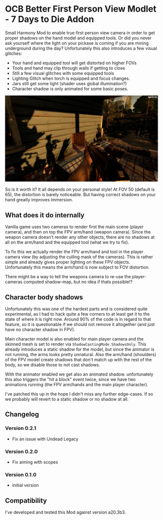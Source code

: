 # OCB Better First Person View Modlet - 7 Days to Die Addon

Small Harmony Mod to enable true first person view camera in order
to get proper shadows on the hand model and equipped tools. Or did
you never ask yourself where the light on your pickaxe is coming
if you are mining underground during the day? Unfortunately this
also introduces a few visual glitches:

- Your hand and equipped tool will get distorted on higher FOVs
- Tools and hand may clip through walls if getting to close
- Still a few visual glitches with some equipped tools
- Lighting Glitch when torch is equipped and focus changes.
- Jars still get some light (shader uses global illumination?)
- Character shadow is only animated for some basic poses.

![In-Game Shadow on Wall and Arm FOV 65](Screens/in-game-shadow-wall-fov-65.jpg)

So is it worth it? It all depends on your personal style!
At FOV 50 (default is 65), the distortion is barely noticeable.
But having correct shadows on your hand greatly improves immersion.

## What does it do internally

Vanilla game uses two cameras to render first the main scene (player
camera), and then on top the FPV arm/hand (weapon camera). Since the
weapon camera doesn't render any other objects, there are no shadows
at all on the arm/hand and the equipped tool (what we try to fix).

To fix this we actually render the FPV arm/hand and tool in the player
camera view (by adjusting the culling mask of the cameras). This is
rather simple and already gives proper lighting on these FPV objects.
Unfortunately this means the arm/hand is now subject to FOV distortion.

There might be a way to tell the weapons camera to re-use the
player-cameras computed shadow-map, but no idea if thats possible!?

## Character body shadows

Unfortunately this was one of the hardest parts and is considered
quite experimental, as I had to hack quite a few corners to at least
get it to the state of where it is right now. Around 90% of the code
is in regard to that feature, so it is questionable if we should not
remove it altogether (and just have no character shadow in FPV).

Main character model is also enabled for main player camera and the
skinned mesh is set to render via `ShadowCastingMode.ShadowsOnly`.
This already introduces a static shadow for the model, but since the
animator is not running, the arms looks pretty unnatural. Also the
arm/hand (shoulders) of the FPV model create shadows that don't match
up with the rest of the body, so we disable those to not cast shadows.

With the animator enabled we get also an animated shadow. unfortunately
this also triggers the "hit a block" event twice, since we have two
animations running (the FPV arm/hands and the main player character).

I've patched this up in the hope I didn't miss any further edge-cases.
If so we probably will revert to a static shadow or no shadow at all.

## Changelog

### Version 0.2.1

- Fix an issue with Undead Legacy

### Version 0.2.0

- Fix aiming with scopes

### Version 0.1.0

- Initial version

## Compatibility

I've developed and tested this Mod against version a20.3b3.

[1]: https://github.com/OCB7D2D/A20BepInExPreloader
